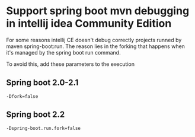 # Support spring boot mvn debugging in intellij idea Community Edition

For some reasons intellij CE doesn't debug correctly projects runned by maven spring-boot:run.
The reason lies in the forking that happens when it's managed by the spring boot run command.

To avoid this, add these parameters to the execution

## Spring boot 2.0-2.1
`-Dfork=false`

## Spring boot 2.2
`-Dspring-boot.run.fork=false`